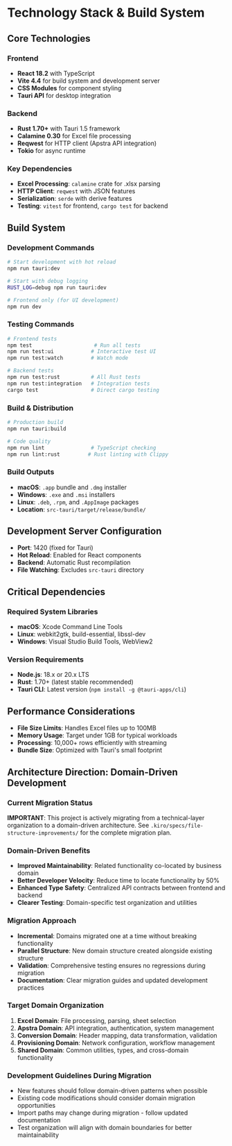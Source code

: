 # Technology Stack & Build System

## Core Technologies

### Frontend

- **React 18.2** with TypeScript
- **Vite 4.4** for build system and development server
- **CSS Modules** for component styling
- **Tauri API** for desktop integration

### Backend

- **Rust 1.70+** with Tauri 1.5 framework
- **Calamine 0.30** for Excel file processing
- **Reqwest** for HTTP client (Apstra API integration)
- **Tokio** for async runtime

### Key Dependencies

- **Excel Processing**: `calamine` crate for .xlsx parsing
- **HTTP Client**: `reqwest` with JSON features
- **Serialization**: `serde` with derive features
- **Testing**: `vitest` for frontend, `cargo test` for backend

## Build System

### Development Commands

```bash
# Start development with hot reload
npm run tauri:dev

# Start with debug logging
RUST_LOG=debug npm run tauri:dev

# Frontend only (for UI development)
npm run dev
```

### Testing Commands

```bash
# Frontend tests
npm test                    # Run all tests
npm run test:ui            # Interactive test UI
npm run test:watch         # Watch mode

# Backend tests
npm run test:rust          # All Rust tests
npm run test:integration   # Integration tests
cargo test                 # Direct cargo testing
```

### Build & Distribution

```bash
# Production build
npm run tauri:build

# Code quality
npm run lint               # TypeScript checking
npm run lint:rust         # Rust linting with Clippy
```

### Build Outputs

- **macOS**: `.app` bundle and `.dmg` installer
- **Windows**: `.exe` and `.msi` installers
- **Linux**: `.deb`, `.rpm`, and `.AppImage` packages
- **Location**: `src-tauri/target/release/bundle/`

## Development Server Configuration

- **Port**: 1420 (fixed for Tauri)
- **Hot Reload**: Enabled for React components
- **Backend**: Automatic Rust recompilation
- **File Watching**: Excludes `src-tauri` directory

## Critical Dependencies

### Required System Libraries

- **macOS**: Xcode Command Line Tools
- **Linux**: webkit2gtk, build-essential, libssl-dev
- **Windows**: Visual Studio Build Tools, WebView2

### Version Requirements

- **Node.js**: 18.x or 20.x LTS
- **Rust**: 1.70+ (latest stable recommended)
- **Tauri CLI**: Latest version (`npm install -g @tauri-apps/cli`)

## Performance Considerations

- **File Size Limits**: Handles Excel files up to 100MB
- **Memory Usage**: Target under 1GB for typical workloads
- **Processing**: 10,000+ rows efficiently with streaming
- **Bundle Size**: Optimized with Tauri's small footprint

## Architecture Direction: Domain-Driven Development

### Current Migration Status

**IMPORTANT**: This project is actively migrating from a technical-layer organization to a domain-driven architecture. See `.kiro/specs/file-structure-improvements/` for the complete migration plan.

### Domain-Driven Benefits

- **Improved Maintainability**: Related functionality co-located by business domain
- **Better Developer Velocity**: Reduce time to locate functionality by 50%
- **Enhanced Type Safety**: Centralized API contracts between frontend and backend
- **Clearer Testing**: Domain-specific test organization and utilities

### Migration Approach

- **Incremental**: Domains migrated one at a time without breaking functionality
- **Parallel Structure**: New domain structure created alongside existing structure
- **Validation**: Comprehensive testing ensures no regressions during migration
- **Documentation**: Clear migration guides and updated development practices

### Target Domain Organization

1. **Excel Domain**: File processing, parsing, sheet selection
2. **Apstra Domain**: API integration, authentication, system management
3. **Conversion Domain**: Header mapping, data transformation, validation
4. **Provisioning Domain**: Network configuration, workflow management
5. **Shared Domain**: Common utilities, types, and cross-domain functionality

### Development Guidelines During Migration

- New features should follow domain-driven patterns when possible
- Existing code modifications should consider domain migration opportunities
- Import paths may change during migration - follow updated documentation
- Test organization will align with domain boundaries for better maintainability

